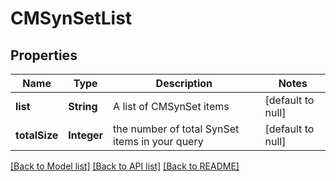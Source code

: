 # CMSynSetList
## Properties

| Name | Type | Description | Notes |
|------------ | ------------- | ------------- | -------------|
| **list** | **String** | A list of CMSynSet items | [default to null] |
| **totalSize** | **Integer** | the number of total SynSet items in your query | [default to null] |

[[Back to Model list]](../README.md#documentation-for-models) [[Back to API list]](../README.md#documentation-for-api-endpoints) [[Back to README]](../README.md)

